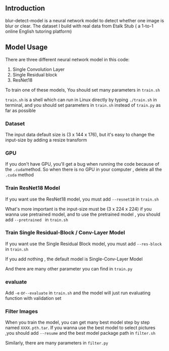 ## Introduction

blur-detect-model is a neural network model to detect whether one image is blur or clear. The dataset I build with real data from Etalk Stub ( a 1-to-1 online English tutoring platform)



## Model Usage

There are three different neural network model in this code:

1. Single Convolution Layer
2. Single Residual block
3. ResNet18

To train one of these models, You should set many parameters in `train.sh`

`train.sh` is a shell which can run in Linux directly by typing `./train.sh` in terminal, and you should set parameters in `train.sh` instead of `train.py` as far as possible

### Dataset

The input data default size is (3 x 144 x 176), but it's easy to change the input-size by adding a resize transform 

### GPU

If you don't have GPU, you'll get a bug when running the code because of the `.cuda`method. So when there is no GPU in your computer , delete all the `.cuda` method

### Train ResNet18 Model

If you want use the ResNet18 model, you must add `--resnet18` in `train.sh`

What's more important is the input-size must be (3 x 224 x 224) if you wanna use pretrained model, and to use the pretrained model , you should add `--pretrained ` in `train.sh`

### Train Single Residual-Block / Conv-Layer Model

If you want use the Single Residual Block model, you must add `--res-block` in `train.sh`

If you add nothing , the default model is Single-Conv-Layer Model

And there are many other parameter you can find in `train.py`

### evaluate

Add `-e` or`--evaluate` in `train.sh` and the model will just run evaluating function with validation set



### Filter Images

When you train the model, you can get many best model step by step named `XXXX.pth.tar`. If you wanna use the best model to select pictures ,you should add `--resume` and the best model package path in `filter.sh`

Similarly, there are many parameters in `filter.py`



